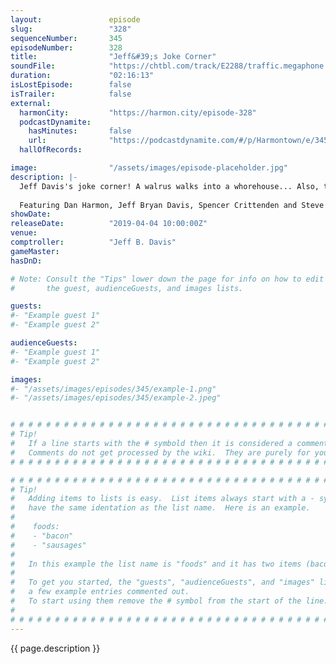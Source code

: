 ```yaml
---
layout:               episode
slug:                 "328"
sequenceNumber:       345
episodeNumber:        328
title:                "Jeff&#39;s Joke Corner"
soundFile:            "https://chtbl.com/track/E2288/traffic.megaphone.fm/STA5727215879.mp3?updated=1596656734"
duration:             "02:16:13"
isLostEpisode:        false
isTrailer:            false
external:
  harmonCity:         "https://harmon.city/episode-328"
  podcastDynamite:
    hasMinutes:       false
    url:              "https://podcastdynamite.com/#/p/Harmontown/e/345/328"
  hallOfRecords:      

image:                "/assets/images/episode-placeholder.jpg"
description: |-
  Jeff Davis's joke corner! A walrus walks into a whorehouse... Also, the return of roleplaying with guest Steve Levy!
  
  Featuring Dan Harmon, Jeff Bryan Davis, Spencer Crittenden and Steve Levy.
showDate:             
releaseDate:          "2019-04-04 10:00:00Z"
venue:                
comptroller:          "Jeff B. Davis"
gameMaster:           
hasDnD:               

# Note: Consult the "Tips" lower down the page for info on how to edit
#       the guest, audienceGuests, and images lists.

guests:
#- "Example guest 1"
#- "Example guest 2"

audienceGuests:
#- "Example guest 1"
#- "Example guest 2"

images:
#- "/assets/images/episodes/345/example-1.png"
#- "/assets/images/episodes/345/example-2.jpeg"


# # # # # # # # # # # # # # # # # # # # # # # # # # # # # # # # # # # # # # # # # # # # #
# Tip!
#   If a line starts with the # symbold then it is considered a comment.
#   Comments do not get processed by the wiki.  They are purely for your information.
# # # # # # # # # # # # # # # # # # # # # # # # # # # # # # # # # # # # # # # # # # # # #

# # # # # # # # # # # # # # # # # # # # # # # # # # # # # # # # # # # # # # # # # # # # #
# Tip!
#   Adding items to lists is easy.  List items always start with a - symbol and have
#   have the same identation as the list name.  Here is an example.
#
#    foods:
#    - "bacon"
#    - "sausages"
#
#   In this example the list name is "foods" and it has two items (bacon, and sausages).
#
#   To get you started, the "guests", "audienceGuests", and "images" lists below have
#   a few example entries commented out.
#   To start using them remove the # symbol from the start of the line.
#
# # # # # # # # # # # # # # # # # # # # # # # # # # # # # # # # # # # # # # # # # # # # #
---
```


<!-- The episode description will be rendered here -->
{{ page.description }}

<!-- Add your content BELOW here -->
<!-- vvvvvvvvvvvvvvvvvvvvvvvvvvv -->




<!-- ^^^^^^^^^^^^^^^^^^^^^^^^^^^ -->
<!-- Add your content ABOVE here -->

<!-- The episode gallery will be rendered here -->